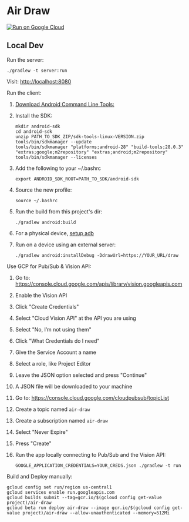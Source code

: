 # Air Draw

[![Run on Google Cloud](https://storage.googleapis.com/cloudrun/button.png)](https://console.cloud.google.com/cloudshell/editor?shellonly=true&cloudshellboostmode=true&cloudshell_image=gcr.io/cloudrun/button&cloudshell_git_repo=https://github.com/GoogleCloudPlatform/air-draw-demo.git)

## Local Dev

Run the server:
```
./gradlew -t server:run
```

Visit: [http://localhost:8080](http://localhost:8080)

Run the client:

1. [Download Android Command Line Tools:](https://developer.android.com/studio)

1. Install the SDK:
    ```
    mkdir android-sdk
    cd android-sdk
    unzip PATH_TO_SDK_ZIP/sdk-tools-linux-VERSION.zip
    tools/bin/sdkmanager --update
    tools/bin/sdkmanager "platforms;android-28" "build-tools;28.0.3" "extras;google;m2repository" "extras;android;m2repository"
    tools/bin/sdkmanager --licenses
    ```

1. Add the following to your ~/.bashrc
    ```
    export ANDROID_SDK_ROOT=PATH_TO_SDK/android-sdk
    ```

1. Source the new profile:
    ```
    source ~/.bashrc
    ```

1. Run the build from this project's dir:
    ```
    ./gradlew android:build
    ```

1. For a physical device, [setup adb](https://developer.android.com/studio/run/device)

1. Run on a device using an external server:
    ```
    ./gradlew android:installDebug -DdrawUrl=https://YOUR_URL/draw
    ```

Use GCP for Pub/Sub & Vision API:

1. Go to: https://console.cloud.google.com/apis/library/vision.googleapis.com

1. Enable the Vision API

1. Click "Create Credentials"

1. Select "Cloud Vision API" at the API you are using

1. Select "No, I’m not using them"

1. Click "What Credentials do I need"

1. Give the Service Account a name

1. Select a role, like Project Editor

1. Leave the JSON option selected and press "Continue"

1. A JSON file will be downloaded to your machine

1. Go to: https://console.cloud.google.com/cloudpubsub/topicList

1. Create a topic named `air-draw`

1. Create a subscription named `air-draw`

1. Select "Never Expire"

1. Press "Create"

1. Run the app locally connecting to Pub/Sub and the Vision API:
    ```
    GOOGLE_APPLICATION_CREDENTIALS=YOUR_CREDS.json ./gradlew -t run
    ```

Build and Deploy manually:

```
gcloud config set run/region us-central1
gcloud services enable run.googleapis.com
gcloud builds submit --tag=gcr.io/$(gcloud config get-value project)/air-draw
gcloud beta run deploy air-draw --image gcr.io/$(gcloud config get-value project)/air-draw --allow-unauthenticated --memory=512Mi
```
